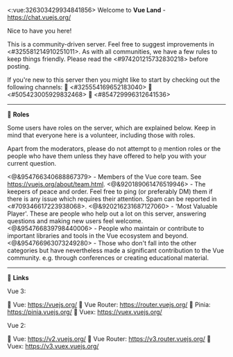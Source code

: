<:vue:326303429934841856> Welcome to **Vue Land** - <https://chat.vuejs.org/>

Nice to have you here!

This is a community-driven server. Feel free to suggest improvements in <#325581214910251011>. As with all communities, we have a few rules to keep things friendly. Please read the <#974201215732830218> before posting.

If you're new to this server then you might like to start by checking out the following channels:
:small_blue_diamond: <#325554169652183040>
:small_blue_diamond: <#505423005929832468>
:small_blue_diamond: <#854729996312641536>

---

:busts_in_silhouette: **Roles**

Some users have roles on the server, which are explained below. Keep in mind that everyone here is a volunteer, including those with roles.

Apart from the moderators, please do not attempt to `@` mention roles or the people who have them unless they have offered to help you with your current question.

<@&954766340688867379> - Members of the Vue core team. See <https://vuejs.org/about/team.html>.
<@&920189061476519946> - The keepers of peace and order. Feel free to ping (or preferably DM) them if there is any issue which requires their attention. Spam can be reported in <#709346617223938068>.
<@&920216231687127060> - 'Most Valuable Player'. These are people who help out a lot on this server, answering questions and making new users feel welcome.
<@&954766839798440006> - People who maintain or contribute to important libraries and tools in the Vue ecosystem and beyond.
<@&954766963073249280> - Those who don't fall into the other categories but have nevertheless made a significant contribution to the Vue community. e.g. through conferences or creating educational material.

---

:link: **Links**

Vue 3:

:small_blue_diamond: Vue: <https://vuejs.org/>
:small_blue_diamond: Vue Router: <https://router.vuejs.org/>
:small_blue_diamond: Pinia: <https://pinia.vuejs.org/>
:small_blue_diamond: Vuex: <https://vuex.vuejs.org/>

Vue 2:

:small_blue_diamond: Vue: <https://v2.vuejs.org/>
:small_blue_diamond: Vue Router: <https://v3.router.vuejs.org/>
:small_blue_diamond: Vuex: <https://v3.vuex.vuejs.org/>
